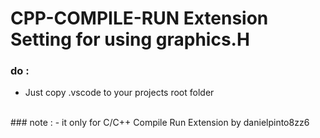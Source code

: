 # CPP-COMPILE-RUN Extension Setting for using graphics.H

### do :

- Just copy .vscode to your projects root folder
<br>
### note :
- it only for C/C++ Compile Run Extension by danielpinto8zz6